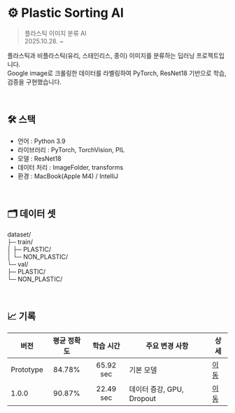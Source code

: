 # ⚙️ Plastic Sorting AI
> 플라스틱 이미지 분류 AI  
> 2025.10.28. ~ 

플라스틱과 비플라스틱(유리, 스테인리스, 종이) 이미지를 분류하는 딥러닝 프로젝트입니다.  
Google image로 크롤링한 데이터를 라벨링하여 PyTorch, ResNet18 기반으로 학습, 검증을 구현했습니다.

<br>

## 🛠️ 스택
- 언어 : Python 3.9
- 라이브러리 : PyTorch, TorchVision, PIL
- 모델 : ResNet18
- 데이터 처리 : ImageFolder, transforms
- 환경 : MacBook(Apple M4) / IntelliJ

<br>

## 🗂️ 데이터 셋
dataset/  
├─ train/  
│   ├─ PLASTIC/  
│   └─ NON_PLASTIC/  
└─ val/  
├─ PLASTIC/  
└─ NON_PLASTIC/  

<br>

## 📈 기록
| 버전 |  평균 정확도  |   학습 시간   | 주요 변경 사항             | 상세      |
|-----------|:------:|:---------:|------------------------|----------|
| Prototype | 84.78% | 65.92 sec | 기본 모델                | [이동](https://github.com/taeaeaexin/PlasticSortingAI/wiki/Prototype) |
| 1.0.0     | 90.87% | 22.49 sec | 데이터 증강, GPU, Dropout | [이동](https://github.com/taeaeaexin/PlasticSortingAI/wiki/1.0.0) |

<br>

<!--
## 🔍 상세
### 프로토타입
- 모델: ResNet18 (pretrained=True)
- 입력 크기: 255×255
- 정규화: mean/std = [0.5, 0.5, 0.5]
- 옵티마이저: Adam(lr=0.0005)
- 에폭: 10

![img.png](img/img.png)

<br>

### V1 (전처리 보완)
- 입력 크기: 255×255 -> 244x244
- 정규화: mean/std = [0.5, 0.5, 0.5] -> [0.485, 0.456, 0.406]/[0.229, 0.224, 0.225]
- 옵티마이저: Adam(lr=0.0005) -> 0.0001

![img.png](img/img1.png)

<br>

### V2 (학습 데이터 증강)
- 데이터 증강(train 데이터 변형)

![img_5.png](img/img_5.png)

<br>

### V3 (CPU -> GPU)
- cpu -> mps
- nn.Dropout(0.3) 추가
- 옵티마이저: Adam(lr=0.00005)

![img_7.png](img/img_7.png)
 -->
